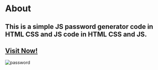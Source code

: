 # About
## This is a simple JS password generator code in HTML CSS and JS code in HTML CSS and JS.
## [Visit Now!](https://js-simple-password-generator.netlify.app/)
 ![password](https://github.com/user-attachments/assets/3e82a911-b336-4e2f-a781-2bf4ef99d20b)
